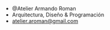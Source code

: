 - @Atelier Armando Roman
- Arquitectura, Diseño & Programación 
- atelier.aroman@gmail.com

<!---
AtelierAR/AtelierAR is a ✨ special ✨ repository because its `README.md` (this file) appears on your GitHub profile.
You can click the Preview link to take a look at your changes.
--->
